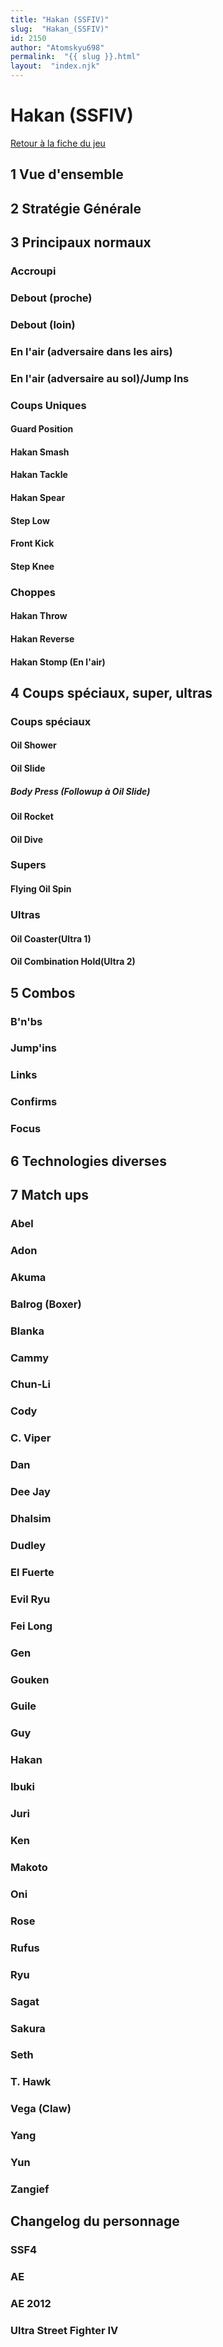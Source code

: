 ```yaml
---
title: "Hakan (SSFIV)"
slug:  "Hakan_(SSFIV)"
id: 2150
author: "Atomskyu698"
permalink:  "{{ slug }}.html"
layout:  "index.njk"
---
```


# Hakan (SSFIV)

[Retour à la fiche du
jeu](http://wiki.basgrospoing.fr/index.php/Super_Street_Fighter_IV)

## 1 Vue d'ensemble

## 2 Stratégie Générale

## 3 Principaux normaux

### Accroupi

### Debout (proche)

### Debout (loin)

### En l'air (adversaire dans les airs)

### En l'air (adversaire au sol)/Jump Ins

### Coups Uniques

#### Guard Position

#### Hakan Smash

#### Hakan Tackle

#### Hakan Spear

#### Step Low

#### Front Kick

#### Step Knee

### Choppes

#### Hakan Throw

#### Hakan Reverse

#### Hakan Stomp (En l'air)

## 4 Coups spéciaux, super, ultras

### Coups spéciaux

#### Oil Shower

#### Oil Slide

##### Body Press (Followup à Oil Slide)

#### Oil Rocket

#### Oil Dive

### Supers

#### Flying Oil Spin

### Ultras

#### Oil Coaster(Ultra 1)

#### Oil Combination Hold(Ultra 2)

## 5 Combos

### B'n'bs

### Jump'ins

### Links

### Confirms

### Focus

## 6 Technologies diverses

## 7 Match ups

### Abel

### Adon

### Akuma

### Balrog (Boxer)

### Blanka

### Cammy

### Chun-Li

### Cody

### C. Viper

### Dan

### Dee Jay

### Dhalsim

### Dudley

### El Fuerte

### Evil Ryu

### Fei Long

### Gen

### Gouken

### Guile

### Guy

### Hakan

### Ibuki

### Juri

### Ken

### Makoto

### Oni

### Rose

### Rufus

### Ryu

### Sagat

### Sakura

### Seth

### T. Hawk

### Vega (Claw)

### Yang

### Yun

### Zangief

## Changelog du personnage

### SSF4

### AE

### AE 2012

### Ultra Street Fighter IV
